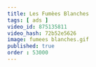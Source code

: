 ```yaml
---
title: Les Fumèes Blanches
tags: [ ads ]
video_id: 875135811
video_hash: 72b52e5626
image: fumees blanches.gif
published: true
order : 53000
---
```

